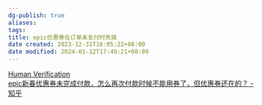 ```yaml
---
dg-publish: true
aliases: 
tags: 
title: epic优惠券在订单未支付时失效
date created: 2023-12-31T16:05:22+08:00
date modified: 2024-01-12T17:49:21+08:00
---
```


[Human Verification](https://www.epicgames.com/help/zh-CN/c5719364845851/epic-games-c5719343688091/a5720413251355)  
[epic新春优惠券未完成付款，怎么再次付款时候不能用券了，但优惠券还在的？ - 知乎](https://www.zhihu.com/question/514111059/answer/2342419739?utm_id=0)
